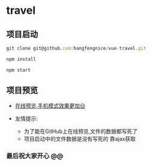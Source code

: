 # travel

## 项目启动

```javascript
git clone git@github.com:hangfengnice/vue-travel.git

npm install

npm start
```

## 项目预览

- [在线预览,手机模式效果更加😒](https://hangfengnice.github.io/vue-travel/dist/)

- 友情提示:
  - 为了能在GitHub上在线预览,文件的数据都写死了
  - 项目启动中的文件数据是没有写死的 靠ajax获取

### 最后祝大家开心 @@
